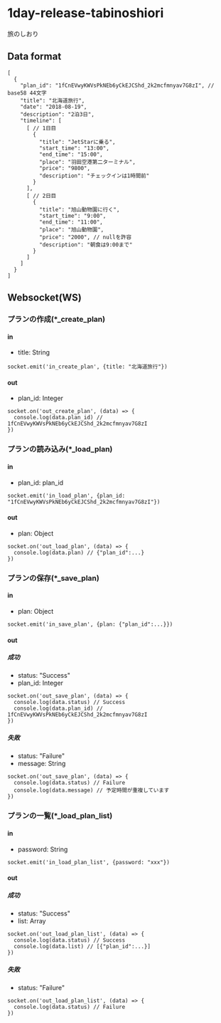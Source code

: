 # 1day-release-tabinoshiori
旅のしおり

## Data format
```
[
  {
    "plan_id": "1fCnEVwyKWVsPkNEb6yCkEJCShd_2k2mcfmnyav7G8zI", // base58 44文字
    "title": "北海道旅行",
    "date": "2018-08-19",
    "description": "2泊3日",
    "timeline": [
      [ // 1日目
        {
          "title": "JetStarに乗る",
          "start_time": "13:00",
          "end_time": "15:00",
          "place": "羽田空港第二ターミナル",
          "price": "9800",
          "description": "チェックインは1時間前"
        }
      ],
      [ // 2日目
        {
          "title": "旭山動物園に行く",
          "start_time": "9:00",
          "end_time": "11:00",
          "place": "旭山動物園",
          "price": "2000", // nullを許容
          "description": "朝食は9:00まで"
        }
      ]
    ]
  }
]
```

## Websocket(WS)

### プランの作成(*_create_plan)
#### in
+ title: String

```
socket.emit('in_create_plan', {title: "北海道旅行"})
```

#### out
+ plan_id: Integer

```
socket.on('out_create_plan', (data) => {
  console.log(data.plan_id) // 1fCnEVwyKWVsPkNEb6yCkEJCShd_2k2mcfmnyav7G8zI
})
```

### プランの読み込み(*_load_plan)
#### in
+ plan_id: plan_id

```
socket.emit('in_load_plan', {plan_id: "1fCnEVwyKWVsPkNEb6yCkEJCShd_2k2mcfmnyav7G8zI"})
```

#### out
+ plan: Object

```
socket.on('out_load_plan', (data) => {
  console.log(data.plan) // {"plan_id":...}
})
```

### プランの保存(*_save_plan)
#### in
+ plan: Object

```
socket.emit('in_save_plan', {plan: {"plan_id":...}})
```

#### out
##### 成功
+ status: "Success"
+ plan_id: Integer

```
socket.on('out_save_plan', (data) => {
  console.log(data.status) // Success
  console.log(data.plan_id) // 1fCnEVwyKWVsPkNEb6yCkEJCShd_2k2mcfmnyav7G8zI
})

```
##### 失敗
+ status: "Failure"
+ message: String

```
socket.on('out_save_plan', (data) => {
  console.log(data.status) // Failure
  console.log(data.message) // 予定時間が重複しています
})
```

### プランの一覧(*_load_plan_list)
#### in
+ password: String

```
socket.emit('in_load_plan_list', {password: "xxx"})
```

#### out
##### 成功
+ status: "Success"
+ list: Array

```
socket.on('out_load_plan_list', (data) => {
  console.log(data.status) // Success
  console.log(data.list) // [{"plan_id":...}]
})
```

##### 失敗
+ status: "Failure"

```
socket.on('out_load_plan_list', (data) => {
  console.log(data.status) // Failure
})
```


